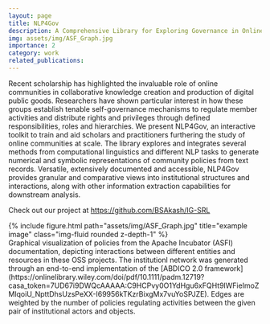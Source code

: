 ```yaml
---
layout: page
title: NLP4Gov
description: A Comprehensive Library for Exploring Governance in Online Communities
img: assets/img/ASF_Graph.jpg
importance: 2
category: work
related_publications: 
---
```


Recent scholarship has highlighted the invaluable role of online communities in collaborative knowledge creation and production of digital public goods. Researchers have shown particular interest in how these groups establish tenable self-governance mechanisms to regulate member activities and distribute rights and privileges through defined responsibilities, roles and hierarchies. We present NLP4Gov, an interactive toolkit to train and aid scholars and practitioners furthering the study of online communities at scale. The library explores and integrates several methods from computational linguistics and different NLP tasks to generate numerical and symbolic representations of community policies from text records. Versatile, extensively documented and accessible, NLP4Gov provides granular and comparative views into institutional structures and interactions, along with other information extraction capabilities for downstream analysis. 

Check out our project at https://github.com/BSAkash/IG-SRL

<div class="row">
    <div class="col-sm mt-3 mt-md-0">
        {% include figure.html path="assets/img/ASF_Graph.jpg" title="example image" class="img-fluid rounded z-depth-1" %}
    </div>
</div>
<div class="caption">
    Graphical visualization of policies from the Apache Incubator (ASFI) documentation, depicting interactions between different entities and resources in these OSS projects. The institutionl network was generated through an end-to-end implementation of the [ABDICO 2.0 framework](https://onlinelibrary.wiley.com/doi/pdf/10.1111/padm.12719?casa_token=7UD67i9DWQcAAAAA:C9HCPvy0O1YdHgu6xFQHt9lWFieImoZMlqoiU_NpttDhsUzsPeXX-I69956kTKzrBixgMx7vuYoSPJZE). Edges are weighted by the number of policies regulating activities between the given pair of institutional actors and objects. 
</div>


<!-- The code is simple.
Just wrap your images with `<div class="col-sm">` and place them inside `<div class="row">` (read more about the <a href="https://getbootstrap.com/docs/4.4/layout/grid/">Bootstrap Grid</a> system).
To make images responsive, add `img-fluid` class to each; for rounded corners and shadows use `rounded` and `z-depth-1` classes.
Here's the code for the last row of images above: -->

<!-- {% raw %}
```html
<div class="row justify-content-sm-center">
    <div class="col-sm-8 mt-3 mt-md-0">
        {% include figure.html path="assets/img/6.jpg" title="example image" class="img-fluid rounded z-depth-1" %}
    </div>
    <div class="col-sm-4 mt-3 mt-md-0">
        {% include figure.html path="assets/img/11.jpg" title="example image" class="img-fluid rounded z-depth-1" %}
    </div>
</div>
```
{% endraw %} -->
